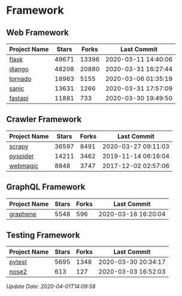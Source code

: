 # Framework

## Web Framework

| Project Name | Stars | Forks | Last Commit |
| ------------ | ----- | ----- | ----------- |
| [flask](https://github.com/pallets/flask) | 49671 | 13396 | 2020-03-11 14:40:06 |
| [django](https://github.com/django/django) | 48208 | 20880 | 2020-03-31 16:27:44 |
| [tornado](https://github.com/tornadoweb/tornado) | 18963 | 5155 | 2020-03-06 01:35:19 |
| [sanic](https://github.com/huge-success/sanic) | 13631 | 1266 | 2020-03-31 17:57:09 |
| [fastapi](https://github.com/tiangolo/fastapi) | 11881 | 733 | 2020-03-30 19:49:50 |

## Crawler Framework

| Project Name | Stars | Forks | Last Commit |
| ------------ | ----- | ----- | ----------- |
| [scrapy](https://github.com/scrapy/scrapy) | 36597 | 8491 | 2020-03-27 09:11:03 |
| [pyspider](https://github.com/binux/pyspider) | 14211 | 3462 | 2019-11-14 06:16:04 |
| [webmagic](https://github.com/code4craft/webmagic) | 8848 | 3747 | 2017-12-02 02:57:06 |

## GraphQL Framework

| Project Name | Stars | Forks | Last Commit |
| ------------ | ----- | ----- | ----------- |
| [graphene](https://github.com/graphql-python/graphene) | 5548 | 596 | 2020-03-16 16:20:04 |

## Testing Framework

| Project Name | Stars | Forks | Last Commit |
| ------------ | ----- | ----- | ----------- |
| [pytest](https://github.com/pytest-dev/pytest) | 5695 | 1348 | 2020-03-30 20:34:17 |
| [nose2](https://github.com/nose-devs/nose2) | 613 | 127 | 2020-03-03 16:52:03 |

*Update Date: 2020-04-01T14:09:58*